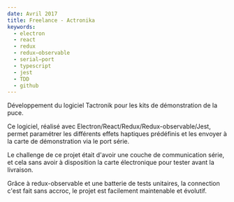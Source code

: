 ```yaml
---
date: Avril 2017
title: Freelance - Actronika
keywords:
  - electron
  - react
  - redux
  - redux−observable
  - serial−port
  - typescript
  - jest
  - TDD
  - github
---
```


Développement du logiciel Tactronik pour les kits de démonstration de la puce.

Ce logiciel, réalisé avec Electron/React/Redux/Redux-observable/Jest, permet paramétrer les différents effets haptiques prédéfinis et les envoyer à la carte de démonstration via le port série. 

Le challenge de ce projet était d'avoir une couche de communication série, et cela sans avoir à disposition la carte électronique pour tester avant la livraison. 

Grâce à redux-observable et une batterie de tests unitaires, la connection c'est fait sans accroc, le projet est facilement maintenable et évolutif.